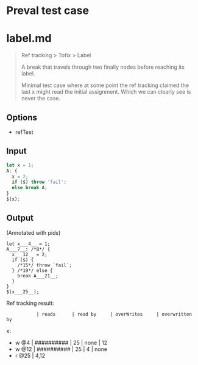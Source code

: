 # Preval test case

# label.md

> Ref tracking > Tofix > Label
> 
> A break that travels through two finally nodes before reaching its label.
>
> Minimal test case where at some point the ref tracking claimed the last x
> might read the initial assignment. Which we can clearly see is never the case.

## Options

- refTest

## Input

`````js filename=intro
let x = 1;
A: {
  x = 2;
  if ($) throw 'fail';
  else break A;
}
$(x);
`````

## Output

(Annotated with pids)

`````filename=intro
let x___4__ = 1;
A___7__: /*8*/ {
  x___12__ = 2;
  if ($) {
    /*15*/ throw `fail`;
  } /*19*/ else {
    break A___21__;
  }
}
$(x___25__);
`````

Ref tracking result:

               | reads      | read by     | overWrites     | overwritten by
x:
  - w @4       | ########## | 25          | none           | 12
  - w @12      | ########## | 25          | 4              | none
  - r @25      | 4,12
